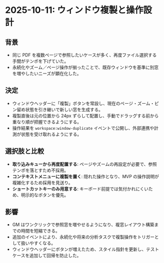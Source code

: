 # 2025-10-11: ウィンドウ複製と操作設計

## 背景
- 同じ PDF を複数ページで参照したいケースが多く、再度ファイル選択する手間がテンポを下げていた。
- 永続化やズーム／ページ操作が揃ったことで、既存ウィンドウを基準に別窓を増やしたいニーズが顕在化した。

## 決定
- ウィンドウヘッダーに「複製」ボタンを常設し、現在のページ・ズーム・ピン留め状態を引き継いで新しい窓を生成する。
- 複製直後は元の位置から 24px ずらして配置し、手動でドラッグする前から重なり順が把握できるようにする。
- 操作結果を `workspace:window-duplicate` イベントで公開し、外部連携や計測が状態を受け取れるようにする。

## 選択肢と比較
- **取り込みキューから再度配置する**: ページやズームの再設定が必要で、参照テンポを落とすため不採用。
- **コンテキストメニューに複製を置く**: 隠れた操作となり、MVP の操作説明が複雑化するため採用を見送り。
- **ショートカットキーのみ用意する**: キーボード前提では気付かれにくいため、明示的なボタンを優先。

## 影響
- GM はワンクリックで参照窓を増やせるようになり、複窓レイアウト構築までの時間を短縮できる。
- 追加のイベントにより、永続化や将来の分析タスクで複製操作をトリガーとして扱いやすくなる。
- ウィンドウヘッダーにボタンが増えたため、スタイル指針を更新し、テストケースを追加して回帰を防止した。
